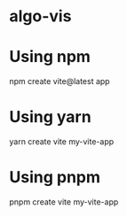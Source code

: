 # algo-vis
# Using npm
npm create vite@latest app

# Using yarn
yarn create vite my-vite-app

# Using pnpm
pnpm create vite my-vite-app
